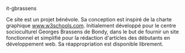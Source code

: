 it-gbrassens

Ce site est un projet bénévole. Sa conception est inspiré de la charte graphique 
www.w3schools.com. Initialement développé pour le centre socioculturel Georges Brassens de 
Bondy, dans le but de fournir un site fonctionnel et simplifié pour la rédaction d'articles 
des débutants en développement web. Sa réappropriation est disponible librement.
